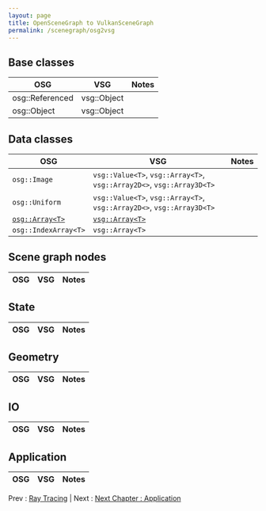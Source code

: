 ```yaml
---
layout: page
title: OpenSceneGraph to VulkanSceneGraph
permalink: /scenegraph/osg2vsg
---
```



## Base classes

| OSG | VSG | Notes |
| --- | --- | --- |
| osg::Referenced | vsg::Object |  |
| osg::Object | vsg::Object |  |

## Data classes

| OSG | VSG | Notes |
| --- | --- | --- |
| `osg::Image` | `vsg::Value<T>`, `vsg::Array<T>`, `vsg::Array2D<>`, `vsg::Array3D<T>`  |  |
| `osg::Uniform` | `vsg::Value<T>`, `vsg::Array<T>`, `vsg::Array2D<>`, `vsg::Array3D<T>` |  |
| [`osg::Array<T>`](https://github.com/openscenegraph/OpenSceneGraph/blob/master/include/osg/Array) | [`vsg::Array<T>`](https://github.com/vsg-dev/VulkanSceneGraph/blob/master/include/vsg/core/Array.h) |  |
| `osg::IndexArray<T>` | `vsg::Array<T>` |  |

## Scene graph nodes

| OSG | VSG | Notes |
| --- | --- | --- |

## State

| OSG | VSG | Notes |
| --- | --- | --- |

## Geometry

| OSG | VSG | Notes |
| --- | --- | --- |

## IO

| OSG | VSG | Notes |
| --- | --- | --- |

## Application

| OSG | VSG | Notes |
| --- | --- | --- |

Prev : [Ray Tracing](RayTracing.md) | Next : [Next Chapter : Application](../4_Application/index.md)

